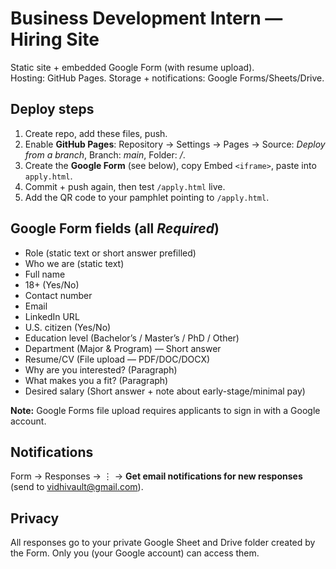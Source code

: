 # Business Development Intern — Hiring Site

Static site + embedded Google Form (with resume upload).  
Hosting: GitHub Pages. Storage + notifications: Google Forms/Sheets/Drive.

## Deploy steps
1) Create repo, add these files, push.
2) Enable **GitHub Pages**: Repository → Settings → Pages → Source: *Deploy from a branch*, Branch: *main*, Folder: */*.
3) Create the **Google Form** (see below), copy Embed `<iframe>`, paste into `apply.html`.
4) Commit + push again, then test `/apply.html` live.
5) Add the QR code to your pamphlet pointing to `/apply.html`.

## Google Form fields (all *Required*)
- Role (static text or short answer prefilled)
- Who we are (static text)
- Full name
- 18+ (Yes/No)
- Contact number
- Email
- LinkedIn URL
- U.S. citizen (Yes/No)
- Education level (Bachelor’s / Master’s / PhD / Other)
- Department (Major & Program) — Short answer
- Resume/CV (File upload — PDF/DOC/DOCX)
- Why are you interested? (Paragraph)
- What makes you a fit? (Paragraph)
- Desired salary (Short answer + note about early-stage/minimal pay)

**Note:** Google Forms file upload requires applicants to sign in with a Google account.

## Notifications
Form → Responses → ⋮ → **Get email notifications for new responses** (send to vidhivault@gmail.com).

## Privacy
All responses go to your private Google Sheet and Drive folder created by the Form. Only you (your Google account) can access them.

